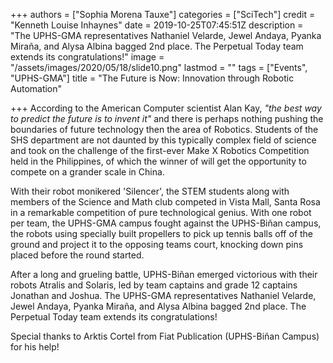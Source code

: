 +++
authors = ["Sophia Morena Tauxe"]
categories = ["SciTech"]
credit = "Kenneth Louise Inhaynes"
date = 2019-10-25T07:45:51Z
description = "The UPHS-GMA representatives Nathaniel Velarde, Jewel Andaya, Pyanka Miraña, and Alysa Albina bagged 2nd place. The Perpetual Today team extends its congratulations!"
image = "/assets/images/2020/05/18/slide10.png"
lastmod = ""
tags = ["Events", "UPHS-GMA"]
title = "The Future is Now: Innovation through Robotic Automation"

+++
According to the American Computer scientist Alan Kay, _"the best way to predict the future is to invent it"_ and there is perhaps nothing pushing the boundaries of future technology then the area of Robotics. Students of the SHS department are not daunted by this typically complex field of science and took on the challenge of the first-ever Make X Robotics Competition held in the Philippines, of which the winner of will get the opportunity to compete on a grander scale in China.

With their robot monikered 'Silencer', the STEM students along with members of the Science and Math club competed in Vista Mall, Santa Rosa in a remarkable competition of pure technological genius. With one robot per team, the UPHS-GMA campus fought against the UPHS-Biñan campus, the robots using specially built propellers to pick up tennis balls off of the ground and project it to the opposing teams court, knocking down pins placed before the round started.

After a long and grueling battle, UPHS-Biñan emerged victorious with their robots Atralis and Solaris, led by team captains and grade 12 captains Jonathan and Joshua. The UPHS-GMA representatives Nathaniel Velarde, Jewel Andaya, Pyanka Miraña, and Alysa Albina bagged 2nd place. The Perpetual Today team extends its congratulations!

Special thanks to Arktis Cortel from Fiat Publication (UPHS-Biñan Campus) for his help!